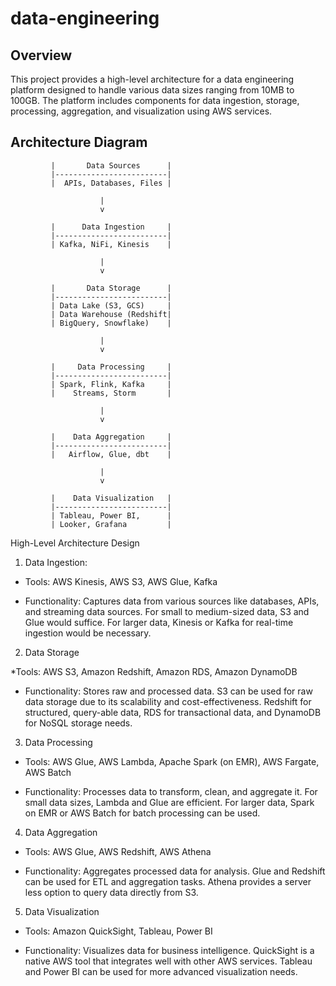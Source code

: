 # data-engineering

## Overview
This project provides a high-level architecture for a data engineering platform designed to handle various data sizes ranging from 10MB to 100GB. The platform includes components for data ingestion, storage, processing, aggregation, and visualization using AWS services.

## Architecture Diagram

             
             |       Data Sources      |
             |-------------------------|
             |  APIs, Databases, Files |
             
                        |
                        v
             
             |      Data Ingestion     |
             |-------------------------|
             | Kafka, NiFi, Kinesis    |
             
                        |
                        v
             
             |       Data Storage      |
             |-------------------------|
             | Data Lake (S3, GCS)     |
             | Data Warehouse (Redshift|
             | BigQuery, Snowflake)    |
             
                        |
                        v
            
             |     Data Processing     |
             |-------------------------|
             | Spark, Flink, Kafka     |
             |    Streams, Storm       |
             
                        |
                        v
             
             |    Data Aggregation     |
             |-------------------------|
             |   Airflow, Glue, dbt    |
             
                        |
                        v
             
             |    Data Visualization   |
             |-------------------------|
             | Tableau, Power BI,      |
             | Looker, Grafana         |
             


High-Level Architecture Design
             
1.	Data Ingestion:
   
*	Tools: AWS Kinesis, AWS S3, AWS Glue, Kafka

* Functionality: Captures data from various sources like databases, APIs, and streaming data sources. For small to medium-sized data, S3 and Glue would suffice. For larger data, Kinesis or Kafka for real-time ingestion would be necessary.

2.	Data Storage
   
*Tools: AWS S3, Amazon Redshift, Amazon RDS, Amazon DynamoDB

* Functionality: Stores raw and processed data. S3 can be used for raw data storage due to its scalability and cost-effectiveness. Redshift for structured, query-able data, RDS for transactional data, and DynamoDB for NoSQL storage needs.

3.	Data Processing
   
*	Tools: AWS Glue, AWS Lambda, Apache Spark (on EMR), AWS Fargate, AWS Batch

*	Functionality: Processes data to transform, clean, and aggregate it. For small data sizes, Lambda and Glue are efficient. For larger data, Spark on EMR or AWS Batch for batch processing can be used.

4.	Data Aggregation
   
*	Tools: AWS Glue, AWS Redshift, AWS Athena

*	Functionality: Aggregates processed data for analysis. Glue and Redshift can be used for ETL and aggregation tasks. Athena provides a server less option to query data directly from S3.

5.	Data Visualization
   
*	Tools: Amazon QuickSight, Tableau, Power BI

*	Functionality: Visualizes data for business intelligence. QuickSight is a native AWS tool that integrates well with other AWS services. Tableau and Power BI can be used for more advanced visualization needs.

